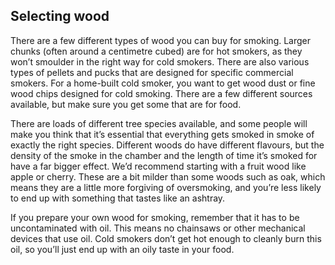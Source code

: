 ## Selecting wood
There are a few different types of wood you can buy for smoking. Larger chunks (often around a centimetre cubed) are for hot smokers, as they won’t smoulder in the right way for cold smokers. There are also various types of pellets and pucks that are designed for specific commercial smokers. For a home-built cold smoker, you want to get wood dust or fine wood chips designed for cold smoking. There are a few different sources available, but make sure you get some that are for food. 

There are loads of different tree species available, and some people will make you think that it’s essential that everything gets smoked in smoke of exactly the right species. Different woods do have different flavours, but the density of the smoke in the chamber and the length of time it’s smoked for have a far bigger effect. We’d recommend starting with a fruit wood like apple or cherry. These are a bit milder than some woods such as oak, which means they are a little more forgiving of oversmoking, and you’re less likely to end up with something that tastes like an ashtray. 

If you prepare your own wood for smoking, remember that it has to be uncontaminated with oil. This means no chainsaws or other mechanical devices that use oil. Cold smokers don’t get hot enough to cleanly burn this oil, so you’ll just end up with an oily taste in your food.
